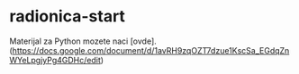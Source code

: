 # radionica-start

Materijal za Python mozete naci [ovde]. (https://docs.google.com/document/d/1avRH9zqOZT7dzue1KscSa_EGdqZnWYeLpgjyPg4GDHc/edit)
